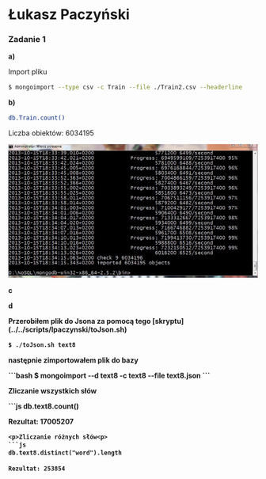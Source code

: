 
<h1> Łukasz Paczyński </h1>

<h3>Zadanie 1</h3>

<b>a)</b>
<p>Import pliku</p>

  ```bash
  $ mongoimport --type csv -c Train --file ./Train2.csv --headerline
  ```  

<b>b)</b>

  ```bash
  db.Train.count()
  ```
  Liczba obiektów: 6034195 
  
![Image](../../images/lpaczynski/zadanie1b.jpg)

  
<b>c</b>

<b>d<b>
<p>Przerobiłem plik do Jsona za pomocą tego [skryptu](../../scripts/lpaczynski/toJson.sh)</p>

  ```bash
  $ ./toJson.sh text8
  ```
<p>następnie zimportowałem plik do bazy</p>
  ```bash
  $ mongoimport --d text8 -c text8 --file text8.json
  ```
  
<p>Zliczanie wszystkich słów</p>
  ```js
  db.text8.count()
  
  Rezultat: 17005207
  ```
<p>Zliczanie różnych słów<p>
  ```js
  db.text8.distinct("word").length
  
  Rezultat: 253854
  ```
